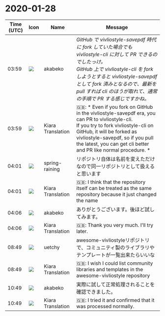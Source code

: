 # 2020-01-28

|Time (UTC)|Icon|Name|Message|
|---|---|---|---|
|03:59|![](https://avatars.slack-edge.com/2019-05-15/624511073651_25909952cd7a069ceed2_72.png)|akabeko|*GitHub で vivliostyle-savepdf 時代に fork していた場合でも vivliostyle-cli に対して PR できるのでしたっけ。*<br>*GitHub 上で vivliostyle-cli を fork しようとすると vivliostyle-savepdf として fork 済みとなるので、最新を pull すれば cli のほうが取れて、通常の手順で PR する感じですかね。*|
|03:59|![](https://avatars.slack-edge.com/2019-08-21/732685848020_f3f20736795184660348_72.png)|Kiara Translation|🇬🇧: * Even if you fork on GitHub in the vivliostyle-savepdf era, you can PR to vivliostyle-cli. *<br>* If you try to fork vivliostyle-cli on GitHub, it will be forked as vivliostyle-savepdf, so if you pull the latest, you can get cli better and PR like normal procedure. *|
|04:01|![](https://secure.gravatar.com/avatar/1ac180f0868137292905c311b5fff781.jpg?s=72&d=https%3A%2F%2Fa.slack-edge.com%2Fdf10d%2Fimg%2Favatars%2Fava_0021-72.png)|spring-raining|リポジトリ自体は名前を変えただけなので同一リポジトリとして扱えると思います|
|04:01|![](https://avatars.slack-edge.com/2019-08-21/732685848020_f3f20736795184660348_72.png)|Kiara Translation|🇬🇧: I think that the repository itself can be treated as the same repository because it just changed the name|
|04:06|![](https://avatars.slack-edge.com/2019-05-15/624511073651_25909952cd7a069ceed2_72.png)|akabeko|ありがとうございます。後ほど試してみます。|
|04:06|![](https://avatars.slack-edge.com/2019-08-21/732685848020_f3f20736795184660348_72.png)|Kiara Translation|🇬🇧: Thank you very much. I'll try later.|
|08:49|![](https://avatars.slack-edge.com/2020-01-22/916403977808_18dc4c6c299ded1b6018_72.png)|uetchy|awesome-vivliostyleリポジトリで、コミュニティ製のライブラリやテンプレートが一覧出来たらいいな|
|08:49|![](https://avatars.slack-edge.com/2019-08-21/732685848020_f3f20736795184660348_72.png)|Kiara Translation|🇬🇧: I wish I could list community libraries and templates in the awesome-vivliostyle repository|
|10:49|![](https://avatars.slack-edge.com/2019-05-15/624511073651_25909952cd7a069ceed2_72.png)|akabeko|実際に試して正常処理されることを確認できました。|
|10:49|![](https://avatars.slack-edge.com/2019-08-21/732685848020_f3f20736795184660348_72.png)|Kiara Translation|🇬🇧: I tried it and confirmed that it was processed normally.|

